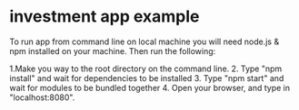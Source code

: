 # investment app example

To run app from command line on local machine you will need node.js & npm installed on your machine.
Then run the following:

1.Make you way to the root directory on the command line.
2. Type "npm install" and wait for dependencies to be installed
3. Type "npm start" and wait for modules to be bundled together
4. Open your browser, and type in "localhost:8080".
